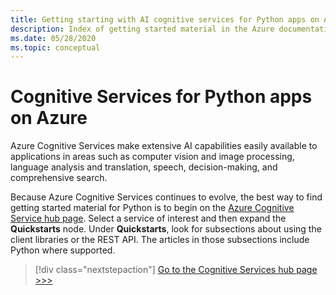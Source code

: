 ```yaml
---
title: Getting starting with AI cognitive services for Python apps on Azure
description: Index of getting started material in the Azure documentation for AI cognitive services for Python apps.
ms.date: 05/28/2020
ms.topic: conceptual
---
```


# Cognitive Services for Python apps on Azure

Azure Cognitive Services make extensive AI capabilities easily available to applications in areas such as computer vision and image processing, language analysis and translation, speech, decision-making, and comprehensive search.

Because Azure Cognitive Services continues to evolve, the best way to find getting started material for Python is to begin on the [Azure Cognitive Service hub page](/azure/cognitive-services/). Select a service of interest and then expand the **Quickstarts** node. Under **Quickstarts**, look for subsections about using the client libraries or the REST API. The articles in those subsections include Python where supported.

> [!div class="nextstepaction"]
> [Go to the Cognitive Services hub page >>>](/azure/cognitive-services/)
